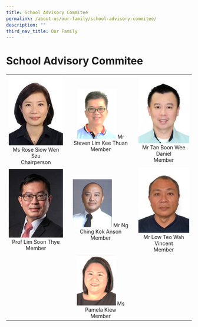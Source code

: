 ```yaml
---
title: School Advisory Commitee
permalink: /about-us/our-family/school-advisory-commitee/
description: ""
third_nav_title: Our Family
---
```

# School Advisory Commitee


|   |   |   |
|:-:|:-:|:-:|
|  ![](/images/About%20us/Our%20Family/sac.jpg)Ms Rose Siow Wen Szu<br> Chairperson| <img src="/images/About%20us/Our%20Family/sac4.png" style="width:60%"> Mr Steven Lim Kee Thuan<br>Member  | ![](/images/About%20us/Our%20Family/sac5.jpg)Mr Tan Boon Wee Daniel<br>Member  |
| ![](/images/About%20us/Our%20Family/DR%20LIM%20SOON%20THYE.jpg) Prof Lim Soon Thye<br>Member |<img src="/images/About%20us/Our%20Family/sac3.jpg" style="width:60%"> Mr Ng Ching Kok Anson<br>Member   |  ![](/images/About%20us/Our%20Family/sac2.jpg)Mr Low Teo Wah Vincent<br>Member   |
|   |  <img src="/images/About%20us/Our%20Family/sac1.jpg" style="width:60%">  Ms Pamela Kiew<br>Member |   |